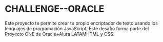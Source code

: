 ﻿# CHALLENGE--ORACLE
 Este proyecto te permite crear tu propio encriptador de texto usando los lenguajes de programación JavaScript, Este desafío forma parte del Proyecto ONE de Oracle+Alura LATAMHTML y CSS.

